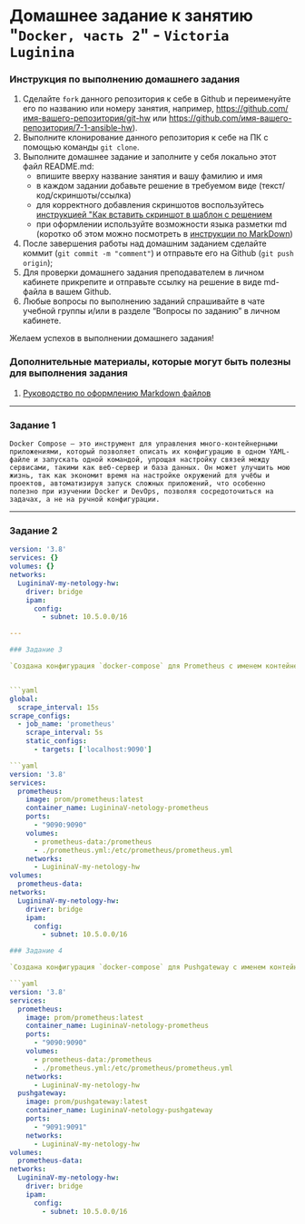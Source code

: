 # Домашнее задание к занятию "`Docker, часть 2`" - `Victoria Luginina`


### Инструкция по выполнению домашнего задания

   1. Сделайте `fork` данного репозитория к себе в Github и переименуйте его по названию или номеру занятия, например, https://github.com/имя-вашего-репозитория/git-hw или  https://github.com/имя-вашего-репозитория/7-1-ansible-hw).
   2. Выполните клонирование данного репозитория к себе на ПК с помощью команды `git clone`.
   3. Выполните домашнее задание и заполните у себя локально этот файл README.md:
      - впишите вверху название занятия и вашу фамилию и имя
      - в каждом задании добавьте решение в требуемом виде (текст/код/скриншоты/ссылка)
      - для корректного добавления скриншотов воспользуйтесь [инструкцией "Как вставить скриншот в шаблон с решением](https://github.com/netology-code/sys-pattern-homework/blob/main/screen-instruction.md)
      - при оформлении используйте возможности языка разметки md (коротко об этом можно посмотреть в [инструкции  по MarkDown](https://github.com/netology-code/sys-pattern-homework/blob/main/md-instruction.md))
   4. После завершения работы над домашним заданием сделайте коммит (`git commit -m "comment"`) и отправьте его на Github (`git push origin`);
   5. Для проверки домашнего задания преподавателем в личном кабинете прикрепите и отправьте ссылку на решение в виде md-файла в вашем Github.
   6. Любые вопросы по выполнению заданий спрашивайте в чате учебной группы и/или в разделе “Вопросы по заданию” в личном кабинете.
   
Желаем успехов в выполнении домашнего задания!
   
### Дополнительные материалы, которые могут быть полезны для выполнения задания

1. [Руководство по оформлению Markdown файлов](https://gist.github.com/Jekins/2bf2d0638163f1294637#Code)

---

### Задание 1

`Docker Compose — это инструмент для управления много-контейнерными приложениями, который позволяет описать их конфигурацию в одном YAML-файле и запускать одной командой, упрощая настройку связей между сервисами, такими как веб-сервер и база данных. Он может улучшить мою жизнь, так как экономит время на настройке окружений для учёбы и проектов, автоматизируя запуск сложных приложений, что особенно полезно при изучении Docker и DevOps, позволяя сосредоточиться на задачах, а не на ручной конфигурации.`

---

### Задание 2

```yaml
version: '3.8'
services: {}
volumes: {}
networks:
  LugininaV-my-netology-hw:
    driver: bridge
    ipam:
      config:
        - subnet: 10.5.0.0/16

---

### Задание 3

`Создана конфигурация `docker-compose` для Prometheus с именем контейнера `LugininaV-netology-prometheus`. Добавлены тома для данных (`prometheus-data`) и конфигурации (`prometheus.yml`), обеспечен внешний доступ к порту `9090`.`


```yaml
global:
  scrape_interval: 15s
scrape_configs:
  - job_name: 'prometheus'
    scrape_interval: 5s
    static_configs:
      - targets: ['localhost:9090']

```yaml
version: '3.8'
services:
  prometheus:
    image: prom/prometheus:latest
    container_name: LugininaV-netology-prometheus
    ports:
      - "9090:9090"
    volumes:
      - prometheus-data:/prometheus
      - ./prometheus.yml:/etc/prometheus/prometheus.yml
    networks:
      - LugininaV-my-netology-hw
volumes:
  prometheus-data:
networks:
  LugininaV-my-netology-hw:
    driver: bridge
    ipam:
      config:
        - subnet: 10.5.0.0/16

### Задание 4

`Создана конфигурация `docker-compose` для Pushgateway с именем контейнера `LugininaV-netology-pushgateway`. Обеспечен внешний доступ к порту `9091`.`

```yaml
version: '3.8'
services:
  prometheus:
    image: prom/prometheus:latest
    container_name: LugininaV-netology-prometheus
    ports:
      - "9090:9090"
    volumes:
      - prometheus-data:/prometheus
      - ./prometheus.yml:/etc/prometheus/prometheus.yml
    networks:
      - LugininaV-my-netology-hw
  pushgateway:
    image: prom/pushgateway:latest
    container_name: LugininaV-netology-pushgateway
    ports:
      - "9091:9091"
    networks:
      - LugininaV-my-netology-hw
volumes:
  prometheus-data:
networks:
  LugininaV-my-netology-hw:
    driver: bridge
    ipam:
      config:
        - subnet: 10.5.0.0/16
